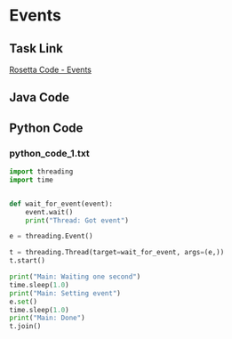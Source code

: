 # Events

## Task Link
[Rosetta Code - Events](https://rosettacode.org/wiki/Events)

## Java Code
## Python Code
### python_code_1.txt
```python
import threading
import time


def wait_for_event(event):
    event.wait()
    print("Thread: Got event")

e = threading.Event()

t = threading.Thread(target=wait_for_event, args=(e,))
t.start()

print("Main: Waiting one second")
time.sleep(1.0)
print("Main: Setting event")
e.set()
time.sleep(1.0)
print("Main: Done")
t.join()

```

